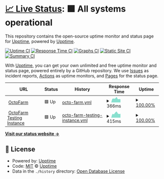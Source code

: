 # [📈 Live Status](https://https://notexpectedyet.github.io): <!--live status--> **🟩 All systems operational**

This repository contains the open-source uptime monitor and status page for [Upptime](https://upptime.js.org), powered by [Upptime](https://github.com/upptime/upptime).

[![Uptime CI](https://github.com/NotExpectedYet/service-monitoring/workflows/Uptime%20CI/badge.svg)](https://github.com/upptime/upptime/actions?query=workflow%3A%22Uptime+CI%22)
[![Response Time CI](https://github.com/NotExpectedYet/service-monitoring/workflows/Response%20Time%20CI/badge.svg)](https://github.com/upptime/upptime/actions?query=workflow%3A%22Response+Time+CI%22)
[![Graphs CI](https://github.com/NotExpectedYet/service-monitoring/workflows/Graphs%20CI/badge.svg)](https://github.com/upptime/upptime/actions?query=workflow%3A%22Graphs+CI%22)
[![Static Site CI](https://github.com/NotExpectedYet/service-monitoring/workflows/Static%20Site%20CI/badge.svg)](https://github.com/upptime/upptime/actions?query=workflow%3A%22Static+Site+CI%22)
[![Summary CI](https://github.com/NotExpectedYet/service-monitoring/workflows/Summary%20CI/badge.svg)](https://github.com/upptime/upptime/actions?query=workflow%3A%22Summary+CI%22)

With [Upptime](https://upptime.js.org), you can get your own unlimited and free uptime monitor and status page, powered entirely by a GitHub repository. We use [Issues](https://github.com/upptime/upptime/issues) as incident reports, [Actions](https://github.com/upptime/upptime/actions) as uptime monitors, and [Pages](https://https://notexpectedyet.github.io) for the status page.

<!--start: status pages-->
<!-- This summary is generated by Upptime (https://github.com/upptime/upptime) -->
<!-- Do not edit this manually, your changes will be overwritten -->
<!-- prettier-ignore -->
| URL | Status | History | Response Time | Uptime |
| --- | ------ | ------- | ------------- | ------ |
| <img alt="" src="https://favicons.githubusercontent.com/octofarm.net" height="13"> [OctoFarm](https://octofarm.net) | 🟩 Up | [octo-farm.yml](https://github.com/OctoFarm/OctoFarm-Service-Monitoring/commits/HEAD/history/octo-farm.yml) | <details><summary><img alt="Response time graph" src="./graphs/octo-farm/response-time-week.png" height="20"> 366ms</summary><br><a href="https://status.octofarm.net/history/octo-farm"><img alt="Response time 445" src="https://img.shields.io/endpoint?url=https%3A%2F%2Fraw.githubusercontent.com%2FOctoFarm%2FOctoFarm-Service-Monitoring%2FHEAD%2Fapi%2Focto-farm%2Fresponse-time.json"></a><br><a href="https://status.octofarm.net/history/octo-farm"><img alt="24-hour response time 304" src="https://img.shields.io/endpoint?url=https%3A%2F%2Fraw.githubusercontent.com%2FOctoFarm%2FOctoFarm-Service-Monitoring%2FHEAD%2Fapi%2Focto-farm%2Fresponse-time-day.json"></a><br><a href="https://status.octofarm.net/history/octo-farm"><img alt="7-day response time 366" src="https://img.shields.io/endpoint?url=https%3A%2F%2Fraw.githubusercontent.com%2FOctoFarm%2FOctoFarm-Service-Monitoring%2FHEAD%2Fapi%2Focto-farm%2Fresponse-time-week.json"></a><br><a href="https://status.octofarm.net/history/octo-farm"><img alt="30-day response time 401" src="https://img.shields.io/endpoint?url=https%3A%2F%2Fraw.githubusercontent.com%2FOctoFarm%2FOctoFarm-Service-Monitoring%2FHEAD%2Fapi%2Focto-farm%2Fresponse-time-month.json"></a><br><a href="https://status.octofarm.net/history/octo-farm"><img alt="1-year response time 445" src="https://img.shields.io/endpoint?url=https%3A%2F%2Fraw.githubusercontent.com%2FOctoFarm%2FOctoFarm-Service-Monitoring%2FHEAD%2Fapi%2Focto-farm%2Fresponse-time-year.json"></a></details> | <details><summary><a href="https://status.octofarm.net/history/octo-farm">100.00%</a></summary><a href="https://status.octofarm.net/history/octo-farm"><img alt="All-time uptime 100.00%" src="https://img.shields.io/endpoint?url=https%3A%2F%2Fraw.githubusercontent.com%2FOctoFarm%2FOctoFarm-Service-Monitoring%2FHEAD%2Fapi%2Focto-farm%2Fuptime.json"></a><br><a href="https://status.octofarm.net/history/octo-farm"><img alt="24-hour uptime 100.00%" src="https://img.shields.io/endpoint?url=https%3A%2F%2Fraw.githubusercontent.com%2FOctoFarm%2FOctoFarm-Service-Monitoring%2FHEAD%2Fapi%2Focto-farm%2Fuptime-day.json"></a><br><a href="https://status.octofarm.net/history/octo-farm"><img alt="7-day uptime 100.00%" src="https://img.shields.io/endpoint?url=https%3A%2F%2Fraw.githubusercontent.com%2FOctoFarm%2FOctoFarm-Service-Monitoring%2FHEAD%2Fapi%2Focto-farm%2Fuptime-week.json"></a><br><a href="https://status.octofarm.net/history/octo-farm"><img alt="30-day uptime 100.00%" src="https://img.shields.io/endpoint?url=https%3A%2F%2Fraw.githubusercontent.com%2FOctoFarm%2FOctoFarm-Service-Monitoring%2FHEAD%2Fapi%2Focto-farm%2Fuptime-month.json"></a><br><a href="https://status.octofarm.net/history/octo-farm"><img alt="1-year uptime 100.00%" src="https://img.shields.io/endpoint?url=https%3A%2F%2Fraw.githubusercontent.com%2FOctoFarm%2FOctoFarm-Service-Monitoring%2FHEAD%2Fapi%2Focto-farm%2Fuptime-year.json"></a></details>
| <img alt="" src="https://favicons.githubusercontent.com/testing.octofarm.net" height="13"> [OctoFarm Testing Instance](https://testing.octofarm.net) | 🟩 Up | [octo-farm-testing-instance.yml](https://github.com/OctoFarm/OctoFarm-Service-Monitoring/commits/HEAD/history/octo-farm-testing-instance.yml) | <details><summary><img alt="Response time graph" src="./graphs/octo-farm-testing-instance/response-time-week.png" height="20"> 415ms</summary><br><a href="https://status.octofarm.net/history/octo-farm-testing-instance"><img alt="Response time 554" src="https://img.shields.io/endpoint?url=https%3A%2F%2Fraw.githubusercontent.com%2FOctoFarm%2FOctoFarm-Service-Monitoring%2FHEAD%2Fapi%2Focto-farm-testing-instance%2Fresponse-time.json"></a><br><a href="https://status.octofarm.net/history/octo-farm-testing-instance"><img alt="24-hour response time 377" src="https://img.shields.io/endpoint?url=https%3A%2F%2Fraw.githubusercontent.com%2FOctoFarm%2FOctoFarm-Service-Monitoring%2FHEAD%2Fapi%2Focto-farm-testing-instance%2Fresponse-time-day.json"></a><br><a href="https://status.octofarm.net/history/octo-farm-testing-instance"><img alt="7-day response time 415" src="https://img.shields.io/endpoint?url=https%3A%2F%2Fraw.githubusercontent.com%2FOctoFarm%2FOctoFarm-Service-Monitoring%2FHEAD%2Fapi%2Focto-farm-testing-instance%2Fresponse-time-week.json"></a><br><a href="https://status.octofarm.net/history/octo-farm-testing-instance"><img alt="30-day response time 567" src="https://img.shields.io/endpoint?url=https%3A%2F%2Fraw.githubusercontent.com%2FOctoFarm%2FOctoFarm-Service-Monitoring%2FHEAD%2Fapi%2Focto-farm-testing-instance%2Fresponse-time-month.json"></a><br><a href="https://status.octofarm.net/history/octo-farm-testing-instance"><img alt="1-year response time 554" src="https://img.shields.io/endpoint?url=https%3A%2F%2Fraw.githubusercontent.com%2FOctoFarm%2FOctoFarm-Service-Monitoring%2FHEAD%2Fapi%2Focto-farm-testing-instance%2Fresponse-time-year.json"></a></details> | <details><summary><a href="https://status.octofarm.net/history/octo-farm-testing-instance">100.00%</a></summary><a href="https://status.octofarm.net/history/octo-farm-testing-instance"><img alt="All-time uptime 100.00%" src="https://img.shields.io/endpoint?url=https%3A%2F%2Fraw.githubusercontent.com%2FOctoFarm%2FOctoFarm-Service-Monitoring%2FHEAD%2Fapi%2Focto-farm-testing-instance%2Fuptime.json"></a><br><a href="https://status.octofarm.net/history/octo-farm-testing-instance"><img alt="24-hour uptime 100.00%" src="https://img.shields.io/endpoint?url=https%3A%2F%2Fraw.githubusercontent.com%2FOctoFarm%2FOctoFarm-Service-Monitoring%2FHEAD%2Fapi%2Focto-farm-testing-instance%2Fuptime-day.json"></a><br><a href="https://status.octofarm.net/history/octo-farm-testing-instance"><img alt="7-day uptime 100.00%" src="https://img.shields.io/endpoint?url=https%3A%2F%2Fraw.githubusercontent.com%2FOctoFarm%2FOctoFarm-Service-Monitoring%2FHEAD%2Fapi%2Focto-farm-testing-instance%2Fuptime-week.json"></a><br><a href="https://status.octofarm.net/history/octo-farm-testing-instance"><img alt="30-day uptime 100.00%" src="https://img.shields.io/endpoint?url=https%3A%2F%2Fraw.githubusercontent.com%2FOctoFarm%2FOctoFarm-Service-Monitoring%2FHEAD%2Fapi%2Focto-farm-testing-instance%2Fuptime-month.json"></a><br><a href="https://status.octofarm.net/history/octo-farm-testing-instance"><img alt="1-year uptime 100.00%" src="https://img.shields.io/endpoint?url=https%3A%2F%2Fraw.githubusercontent.com%2FOctoFarm%2FOctoFarm-Service-Monitoring%2FHEAD%2Fapi%2Focto-farm-testing-instance%2Fuptime-year.json"></a></details>

<!--end: status pages-->

[**Visit our status website →**](https://notexpectedyet.github.io/service-monitoring)

## 📄 License

- Powered by: [Upptime](https://github.com/upptime/upptime)
- Code: [MIT](./LICENSE) © [Upptime](https://upptime.js.org)
- Data in the `./history` directory: [Open Database License](https://opendatacommons.org/licenses/odbl/1-0/)
